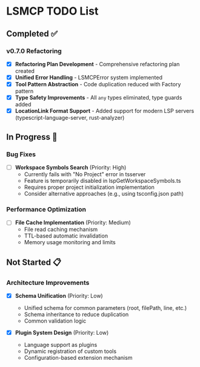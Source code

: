 # LSMCP TODO List

## Completed ✅

### v0.7.0 Refactoring

- [x] **Refactoring Plan Development** - Comprehensive refactoring plan created
- [x] **Unified Error Handling** - LSMCPError system implemented
- [x] **Tool Pattern Abstraction** - Code duplication reduced with Factory pattern
- [x] **Type Safety Improvements** - All `any` types eliminated, type guards added
- [x] **LocationLink Format Support** - Added support for modern LSP servers (typescript-language-server, rust-analyzer)

## In Progress 🚧

### Bug Fixes

- [ ] **Workspace Symbols Search** (Priority: High)
  - Currently fails with "No Project" error in tsserver
  - Feature is temporarily disabled in lspGetWorkspaceSymbols.ts
  - Requires proper project initialization implementation
  - Consider alternative approaches (e.g., using tsconfig.json path)

### Performance Optimization

- [ ] **File Cache Implementation** (Priority: Medium)
  - File read caching mechanism
  - TTL-based automatic invalidation
  - Memory usage monitoring and limits

## Not Started 📋

### Architecture Improvements

- [x] **Schema Unification** (Priority: Low)

  - Unified schema for common parameters (root, filePath, line, etc.)
  - Schema inheritance to reduce duplication
  - Common validation logic

- [x] **Plugin System Design** (Priority: Low)
  - Language support as plugins
  - Dynamic registration of custom tools
  - Configuration-based extension mechanism
